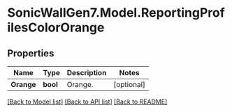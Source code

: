 # SonicWallGen7.Model.ReportingProfilesColorOrange

## Properties

Name | Type | Description | Notes
------------ | ------------- | ------------- | -------------
**Orange** | **bool** | Orange. | [optional] 

[[Back to Model list]](../README.md#documentation-for-models) [[Back to API list]](../README.md#documentation-for-api-endpoints) [[Back to README]](../README.md)

